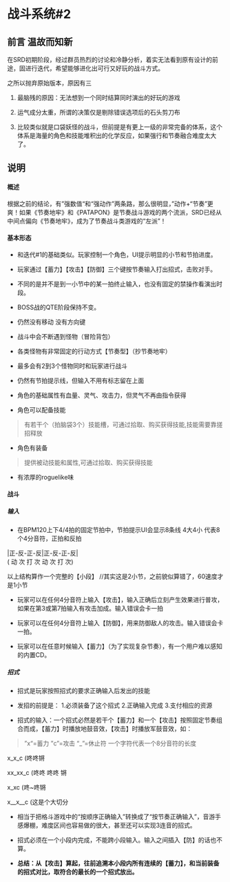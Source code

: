# 战斗系统#2

## 前言 温故而知新

在SRD初期阶段，经过群员热烈的讨论和冷静分析，着实无法看到原有设计的前途，固进行迭代，希望能够进化出可行又好玩的战斗方式。

之所以抛弃原始版本，原因有三

1. 最脑残的原因：无法想到一个同时结算同时演出的好玩的游戏

2. 运气成分太重，所谓的决策仅是剔除错误选项后的石头剪刀布

3. 比较类似就是口袋妖怪的战斗，但前提是有更上一级的非常完备的体系，这个体系是海量的角色和技能堆积出的化学反应，如果强行和节奏融合难度太大了。

## 说明

#### 概述

根据之前的结论，有”强数值“和“强动作”两条路，那么很明显，”动作+“节奏”更爽！如果《节奏地牢》和《PATAPON》是节奏战斗游戏的两个流派，SRD已经从中间点偏向《节奏地牢》，成为了节奏战斗类游戏的“左派”！

#### 基本形态

- 和迭代#1的基础类似。玩家控制一个角色，UI提示明显的小节和节拍进度。

- 玩家通过【蓄力】【攻击】【防御】三个键按节奏输入打出招式，击败对手。

- 不同的是并不是到一小节中的某一拍终止输入，也没有固定的禁操作看演出时段。

- BOSS战的QTE阶段保持不变。

- 仍然没有移动 没有方向键

- 战斗中会不断遇到怪物（冒险背包）

- 各类怪物有非常固定的行动方式【节奏型】（抄节奏地牢）

- 最多会有2到3个怪物同时和玩家进行战斗

- 仍然有节拍提示线，但输入不用有标志留在上面

- 角色的基础属性有血量、灵气、攻击力，但灵气不再由指令获得

- 角色可以配备技能

>有若干个（拍脑袋3个）技能槽，可通过拾取、购买获得技能,技能需要靠搓招释放

- 角色有装备

>提供被动技能和属性,可通过拾取、购买获得技能

- 有浓厚的roguelike味

#### 战斗

##### 输入

- 在BPM120上下4/4拍的固定节拍中，节拍提示UI会显示8条线 4大4小 代表8个4分音符，正拍和反拍

 |正-反-正-反|正-反-正-反|    
( 动 次 打 次 动 次 打 次)

以上结构算作一个完整的【小段】
//其实这是2小节，之前貌似算错了，60速度才是1小节

- 玩家可以在任何4分音符上输入【攻击】，输入正确后立刻产生效果进行普攻，如果在第3或第7拍输入有攻击加成。输入错误会卡一拍

- 玩家可以在任何4分音符上输入【防御】，用来防御敌人的攻击。输入错误会卡一拍。

- 玩家可以在任意时候输入【蓄力】（为了实现复杂节奏），有一个用户难以感知的内置CD。

##### 招式

- 招式是玩家按照招式的要求正确输入后发出的技能

- 发招的前提是： 1.必须装备了这个招式  2.正确输入完成 3.支付相应的资源

- 招式的输入：一个招式必然是若干个【蓄力】和一个【攻击】按照固定节奏组合而成，【蓄力】时播放地鼓音效，【攻击】时播放军鼓音效，如：

>”x“=蓄力 ”c”=攻击 “_”=休止符 一个字符代表一个8分音符的长度

x_x_c  (咚咚锵

xx_xx_c   (咚咚 咚咚 锵

x_xc  (咚~咚锵

x__x__c (这是个大切分

- 相当于把格斗游戏中的“按顺序正确输入”转换成了“按节奏正确输入”，音游手感爆棚，难度区间也容易做的很大，甚至还可以实现3连音的招式。

- 招式必须在一个小段内完成，不能跨小段输入。输入之间插入【防】的话也不算。

- **总结：从【攻击】算起，往前追溯本小段内所有连续的【蓄力】，和当前装备的招式对比，取符合的最长的一个招式放出。**
